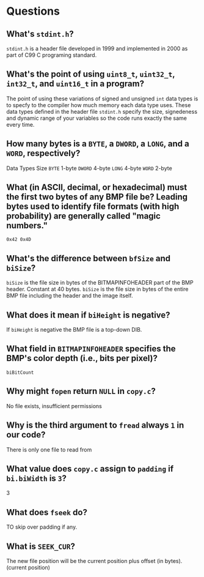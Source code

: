 # Questions

## What's `stdint.h`?
`stdint.h` is a header file developed in 1999 and implemented in 2000 as part of C99 C programing standard.

## What's the point of using `uint8_t`, `uint32_t`, `int32_t`, and `uint16_t` in a program?

The point of using these variations of signed and unsigned `int` data types is to specfy to the compiler how much memory each data type uses. These data types defined in the header file `stdint.h` specify the size, signedeness and dynamic range of your variables so the code runs exactly the same every time.

## How many bytes is a `BYTE`, a `DWORD`, a `LONG`, and a `WORD`, respectively?

Data Types    Size
`BYTE`        1-byte
`DWORD`       4-byte
`LONG`        4-byte
`WORD`        2-byte

## What (in ASCII, decimal, or hexadecimal) must the first two bytes of any BMP file be? Leading bytes used to identify file formats (with high probability) are generally called "magic numbers."

`0x42 0x4D`

## What's the difference between `bfSize` and `biSize`?

`biSize` is the file size in bytes of the BITMAPINFOHEADER part of the BMP header. Constant at 40 bytes.
`biSize` is the file size in bytes of the entire BMP file including the header and the image itself.

## What does it mean if `biHeight` is negative?

If `biHeight` is negative the BMP file is a top-down DIB.

## What field in `BITMAPINFOHEADER` specifies the BMP's color depth (i.e., bits per pixel)?

`biBitCount`

## Why might `fopen` return `NULL` in `copy.c`?

No file exists, insufficient permissions

## Why is the third argument to `fread` always `1` in our code?

There is only one file to read from

## What value does `copy.c` assign to `padding` if `bi.biWidth` is `3`?

3

## What does `fseek` do?

TO skip over padding if any.

## What is `SEEK_CUR`?

The new file position will be the current position plus offset (in bytes). (current position)
